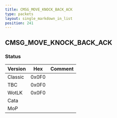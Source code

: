 ```yaml
---
title: CMSG_MOVE_KNOCK_BACK_ACK
type: packets
layout: single_markdown_in_list
position: 241
---
```


## CMSG_MOVE_KNOCK_BACK_ACK

### Status

Version    | Hex        | Comment
---------- | ---------- | ---------- 
Classic    | 0x0F0      | 
TBC        | 0x0F0      | 
WotLK      | 0x0F0      | 
Cata       |            | 
MoP        |            | 